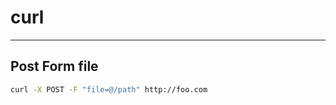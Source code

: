# curl

---

## Post Form file

```bash {copyable}
curl -X POST -F "file=@/path" http://foo.com
```
